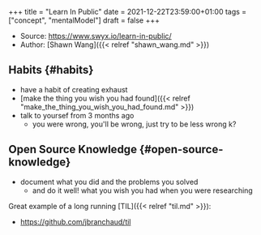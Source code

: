 +++
title = "Learn In Public"
date = 2021-12-22T23:59:00+01:00
tags = ["concept", "mentalModel"]
draft = false
+++

-   Source: <https://www.swyx.io/learn-in-public/>
-   Author: [Shawn Wang]({{< relref "shawn_wang.md" >}})


## Habits {#habits}

-   have a habit of creating exhaust
-   [make the thing you wish you had found]({{< relref "make_the_thing_you_wish_you_had_found.md" >}})
-   talk to yoursef from 3 months ago
    -   you were wrong, you'll be wrong, just try to be less wrong k?


## Open Source Knowledge {#open-source-knowledge}

-   document what you did and the problems you solved
    -   and do it well! what you wish you had when you were researching

Great example of a long running [TIL]({{< relref "til.md" >}}):

-   <https://github.com/jbranchaud/til>
